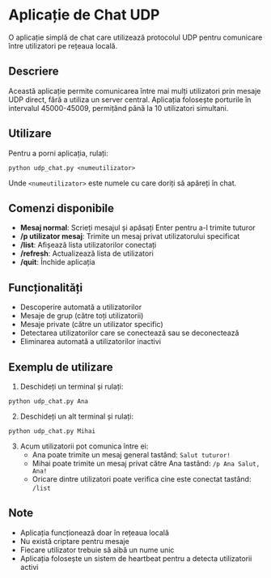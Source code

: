 # Aplicație de Chat UDP

O aplicație simplă de chat care utilizează protocolul UDP pentru comunicare între utilizatori pe rețeaua locală.

## Descriere

Această aplicație permite comunicarea între mai mulți utilizatori prin mesaje UDP direct, fără a utiliza un server central. Aplicația folosește porturile în intervalul 45000-45009, permițând până la 10 utilizatori simultani.

## Utilizare

Pentru a porni aplicația, rulați:

```
python udp_chat.py <numeutilizator>
```

Unde `<numeutilizator>` este numele cu care doriți să apăreți în chat.

## Comenzi disponibile

- **Mesaj normal**: Scrieți mesajul și apăsați Enter pentru a-l trimite tuturor
- **/p utilizator mesaj**: Trimite un mesaj privat utilizatorului specificat
- **/list**: Afișează lista utilizatorilor conectați
- **/refresh**: Actualizează lista de utilizatori
- **/quit**: Închide aplicația

## Funcționalități

- Descoperire automată a utilizatorilor
- Mesaje de grup (către toți utilizatorii)
- Mesaje private (către un utilizator specific)
- Detectarea utilizatorilor care se conectează sau se deconectează
- Eliminarea automată a utilizatorilor inactivi

## Exemplu de utilizare

1. Deschideți un terminal și rulați:
```
python udp_chat.py Ana
```

2. Deschideți un alt terminal și rulați:
```
python udp_chat.py Mihai
```

3. Acum utilizatorii pot comunica între ei:
   - Ana poate trimite un mesaj general tastând: `Salut tuturor!`
   - Mihai poate trimite un mesaj privat către Ana tastând: `/p Ana Salut, Ana!`
   - Oricare dintre utilizatori poate verifica cine este conectat tastând: `/list`

## Note

- Aplicația funcționează doar în rețeaua locală
- Nu există criptare pentru mesaje
- Fiecare utilizator trebuie să aibă un nume unic
- Aplicația folosește un sistem de heartbeat pentru a detecta utilizatorii activi
